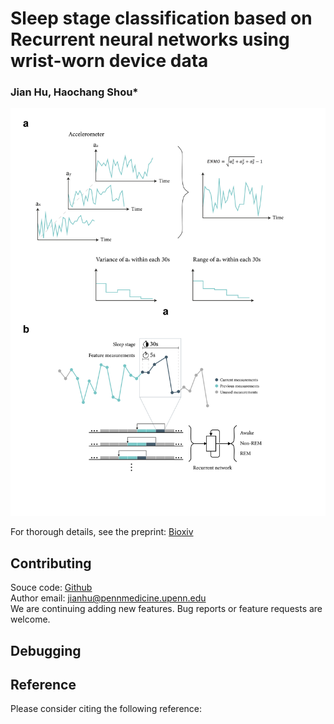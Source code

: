 # Sleep stage classification based on Recurrent neural networks using wrist-worn device data
### Jian Hu, Haochang Shou*

![Workflow](docs/asserts/images/workflow.jpg)

For thorough details, see the preprint: [Bioxiv]()
<br>

## Contributing
Souce code: [Github](https://github.com/jianhuupenn/Sleep-stage-classification)  
Author email: jianhu@pennmedicine.upenn.edu
<br>
We are continuing adding new features. Bug reports or feature requests are welcome.
<br>

## Debugging

## Reference

Please consider citing the following reference:
